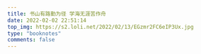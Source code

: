 ```yaml
---
title: 书山有路勤为径 学海无涯苦作舟
date: 2022-02-02 22:51:14
top_img: https://s2.loli.net/2022/02/13/EGzmr2FC6eIP3Ux.jpg
type: "booknotes"
comments: false
---
```

